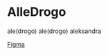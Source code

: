 # AlleDrogo

ale(drogo) ale(drogo) aleksandra

[Figma](https://www.figma.com/design/dqs4iRdXipQxpCnhDcsNic/Untitled?node-id=0-1&t=F5iyxvf2J4VlGxM4-1)
